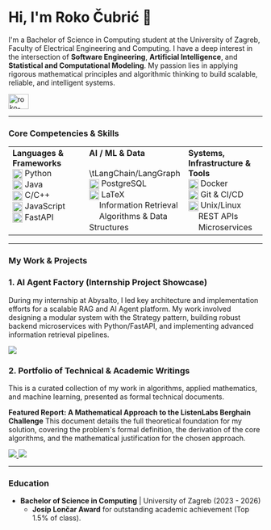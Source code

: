 # Hi, I'm Roko Čubrić 👋

I'm a Bachelor of Science in Computing student at the University of Zagreb, Faculty of Electrical Engineering and Computing. I have a deep interest in the intersection of **Software Engineering**, **Artificial Intelligence**, and **Statistical and Computational Modeling**. My passion lies in applying rigorous mathematical principles and algorithmic thinking to build scalable, reliable, and intelligent systems.

<p align="left">
  <a href="https://linkedin.com/in/roko-cubric" target="blank"><img align="center" src="https://raw.githubusercontent.com/rahuldkjain/github-profile-readme-generator/master/src/images/icons/Social/linked-in-alt.svg"  alt="roko-cubric" height="30" width="40" /></a>
</p>

---

### Core Competencies & Skills

<table>
  <tr>
    <td valign="top" width="33%">
      <strong>Languages & Frameworks</strong><br>
      <img src="https://cdn.jsdelivr.net/gh/devicons/devicon/icons/python/python-original.svg" alt="Python" width="20" height="20" style="vertical-align: middle;"> Python<br>
      <img src="https://cdn.jsdelivr.net/gh/devicons/devicon/icons/java/java-original.svg" alt="Java" width="20" height="20" style="vertical-align: middle;"> Java<br>
      <img src="https://cdn.jsdelivr.net/gh/devicons/devicon/icons/cplusplus/cplusplus-original.svg" alt="C++" width="20" height="20" style="vertical-align: middle;"> C/C++<br>
      <img src="https://cdn.jsdelivr.net/gh/devicons/devicon/icons/javascript/javascript-original.svg" alt="JavaScript" width="20" height="20" style="vertical-align: middle;"> JavaScript<br>
      <img src="https://cdn.jsdelivr.net/gh/devicons/devicon/icons/fastapi/fastapi-original.svg" alt="FastAPI" width="20" height="20" style="vertical-align: middle;"> FastAPI<br>
    </td>
    <td valign="top" width="33%">
      <strong>AI / ML & Data</strong><br>
      <span style="display: inline-block; width: 20px; height: 20px; vertical-align: middle;"></span>\tLangChain/LangGraph<br>
      <img src="https://cdn.jsdelivr.net/gh/devicons/devicon/icons/postgresql/postgresql-original.svg" alt="PostgreSQL" width="20" height="20" style="vertical-align: middle;"> PostgreSQL<br>
      <img src="https://cdn.jsdelivr.net/gh/devicons/devicon/icons/latex/latex-original.svg" alt="LaTeX" width="20" height="20" style="vertical-align: middle;"> LaTeX<br>
      <span style="display: inline-block; width: 20px; height: 20px; vertical-align: middle;"></span>Information Retrieval<br>
      <span style="display: inline-block; width: 20px; height: 20px; vertical-align: middle;"></span>Algorithms & Data Structures<br>
    </td>
    <td valign="top" width="33%">
      <strong>Systems, Infrastructure & Tools</strong><br>
      <img src="https://cdn.jsdelivr.net/gh/devicons/devicon/icons/docker/docker-original.svg" alt="Docker" width="20" height="20" style="vertical-align: middle;"> Docker<br>
      <img src="https://cdn.jsdelivr.net/gh/devicons/devicon/icons/git/git-original.svg" alt="Git" width="20" height="20" style="vertical-align: middle;"> Git & CI/CD<br>
      <img src="https://cdn.jsdelivr.net/gh/devicons/devicon/icons/linux/linux-original.svg" alt="Linux" width="20" height="20" style="vertical-align: middle;"> Unix/Linux<br>
      <span style="display: inline-block; width: 20px; height: 20px; vertical-align: middle;"></span>REST APIs<br>
      <span style="display: inline-block; width: 20px; height: 20px; vertical-align: middle;"></span>Microservices<br>
    </td>
  </tr>
</table>

---

### My Work & Projects

### 1. AI Agent Factory (Internship Project Showcase)
During my internship at Abysalto, I led key architecture and implementation efforts for a scalable RAG and AI Agent platform. My work involved designing a modular system with the Strategy pattern, building robust backend microservices with Python/FastAPI, and implementing advanced information retrieval pipelines.

<a href="https://github.com/[YOUR_USERNAME]/AI-Agent-RAG-Platform" target="blank">
  <img src="https://img.shields.io/badge/-View Project Showcase-blue?style=for-the-badge&logo=github">
</a>

### 2. Portfolio of Technical & Academic Writings
This is a curated collection of my work in algorithms, applied mathematics, and machine learning, presented as formal technical documents.

**Featured Report: A Mathematical Approach to the ListenLabs Berghain Challenge**
This document details the full theoretical foundation for my solution, covering the problem's formal definition, the derivation of the core algorithms, and the mathematical justification for the chosen approach.

<a href="https://github.com/[YOUR_USERNAME]/Technical-Writings/blob/main/berghain-challenge/Berghain_Challenge_Mathematical_Approach.pdf" target="blank">
  <img src="https://img.shields.io/badge/-Read the Berghain Challenge Report (PDF)-red?style=for-the-badge&logo=adobe-acrobat-reader">
</a>
<a href="https://github.com/[YOUR_USERNAME]/Technical-Writings" target="blank">
  <img src="https://img.shields.io/badge/-Explore All Writings-grey?style=for-the-badge&logo=github">
</a>

---

### Education

- **Bachelor of Science in Computing** | University of Zagreb (2023 - 2026)
  - **Josip Lončar Award** for outstanding academic achievement (Top 1.5% of class).
